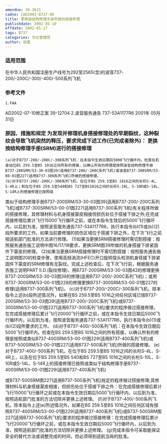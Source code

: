 ```yaml
---
amendno: 39-3631
cadno: CAD2002-B737-08
title: 更换按结构修理手册所做的搭接修理
publishdate: 2002-05-10
effdate: 2002-05-17
tags: B737
categories: 华北管理局
author: 张雷
---
```


### 适用范围 
在中华人民共和国注册生产线号为292至2565(含)的波音737-200/-200C/-300/-400/-500系列飞机

### 参考文件
    1.FAA 
AD2002-07-10修正案 39-12704
    2.波音服务通告 737-53A1177R6  2001年 05月 31日


### 原因、措施和规定 为发现并修理机身搭接修理处的早期裂纹，这种裂纹会导致飞机突然的释压，要求完成下述工作(已完成者除外)：     更换按结构修理手册(SRM)进行的搭接修理 
    (a)对于B737-200/-200C/-300系列飞机：在本指令生效日期后5000飞行循环内，检查在机身站位BS 259.5至BS 1016之间所有的搭接，以确认所有的修理是按照波音结构修理手册B737-200SRM/53-30-03图39(适用B737-200/-200C系列飞机)或波音B737-300SRM/53-00-01图227(适用B737-300系列飞机)所做的搭接修理。 
    (b)对于B737-200/-200C/-300系列飞机，在位于BS 259.5至BS 1016之间的长桁S-4L、S-4R上；和在位于BS 259.5至540和BS 727至BS1016之间的长桁S-10L、S-10R或S-14L、S-14R上的搭接修理已按照或

  
类似于结构修理手册B737-200SRM/53-30-03图39(适用B737-200/-200C系列飞机)或B737-300SRM/53-00-01图227(适用B737-300系列飞机)有关程序所做的搭接修理，其修理材料与机身搭接蒙皮相接但损伤处位于搭接下排之外;在完成搭接修理后累计飞行15000飞行循环之前，或在本指令生效后的5000飞行循环内，以后到为准，按照波音服务通告737-53A1177R6，执行本指令(b)(1)或(b)(2)段所要求的工作。如果当前要修理的损伤区域位于搭接下排之外，在下次飞行之前按适航部门批准的方法进行修理。 
     (1)如果当更换SRM搭接修理时需切割搭接：按照服务通告施工说明中图16/17/18要求，更换SRM图39所做的机身搭接下排紧固件下蒙皮的修理。 
     (2)如果当更换SRM搭接修理时不需切割搭接：按照服务通告施工说明图20的检查步骤，使用高频涡流(HFEC)开口旋转探头检测机身搭接下排紧固件下蒙皮的SRM修理有无裂纹。完成上述检查后，在下次飞行前，根据服务通告施工说明PART II.D.(裂纹修理)，用B737-200SRM/53-30-03图42的修理更换B737-200SRM/53-30-03图39的修理(适用B737-200/-200C系列飞机)；或用B737-300SRM/53-00-01图228的修理更换B737-300SRM/53-00-01图227的修理(适用B737-300系列飞机)。 
(c)对于B737-200/-200C/-300系列飞机，除本指令上述(b)段所述情况外，如果在BS 259.5至BS 1016之间任何区域已按B737-200SRM/53-30-03图39(适用B737-200/-200C系列飞机)或B737-300SRM/53-00-01图227(适用B737-300系列飞机)要求的程序做过搭接修理，在完成搭接修理后累计飞行20000飞行循环之前，或在本指令生效日期后5000飞行循环内，以后到为准，按照波音服务通告737-53A1177R6，执行本指令(b)(1)或(b)(2)段所要求的工作。 
    (d)对于B737-400/-500系列飞机：在本指令生效日期后5000飞行循环内，检查在BS 259.5至BS 1016之间的所有搭接，以确认所有的修理是按照或类似B737-400SRM/53-00-01图229(适用B737-400系列飞机)或B737-500SRM/53-00-01图227(适用B737-500系列飞机)所做的搭接修理。 
(e)对于B737-400/-500系列飞机，在位于BS 259.5至BS 1016之间的长桁S-4L、S-4R上，以及在位于BS 259.5至BS 540和BS 727至BS 1016之间的长桁S-10L、S-10R或S-14L、S-14R上的搭接修理已按照或类似于结构修理手册B737-400SRM/53-00-01图229(适用B737-400系列飞机)

  
或B737-500SRM图227(适用B737-500系列飞机)规定的程序做过搭接修理;其修理材料与机身搭接蒙皮相接，但损伤处位于搭接下排之外：在完成搭接修理后累计飞行15000飞行循环之前或在本指令生效日期后5000飞行循环内，以后到为准，按照适航部门批准的方法切除并更换上述修理。 
    (f)对于B737-400/-500系列飞机，除本指令上述(e)所述情况外，如果在BS 259.5至BS 1016之间任何区域有按照B737-400SRM/53-00-01图229(适用B737-400系列飞机)或B737-500SRM图227(适用B737-500系列飞机)要求的程序做过搭接修理：在完成搭接修理后累计飞行20000飞行循环之前，或在本指令生效日期后5000飞行循环内，以后到为准，按照适航部门批准的方法切除并更换上述修理。 
    (g)完成本指令可采取能保证安全的替代方法或调整完成的时间，但必须得到适航当局的批准。

